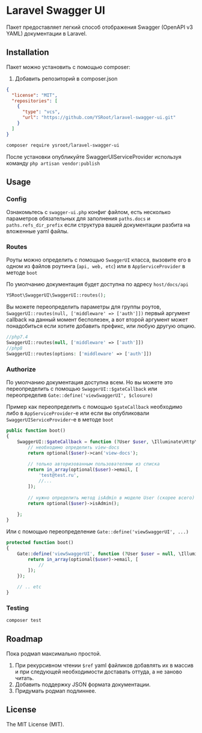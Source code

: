 # Laravel Swagger UI
Пакет предоставляет легкий способ отображения Swagger (OpenAPI v3 YAML) документации в Laravel.

## Installation

Пакет можно установить с помощью composer:

1. Добавить репозиторий в composer.json
```json
{
  "license": "MIT",
  "repositories": [
    {
      "type": "vcs",
      "url": "https://github.com/YSRoot/laravel-swagger-ui.git"
    }
  ]
}
```

```bash
composer require ysroot/laravel-swagger-ui
```

После установки опубликуйте SwaggerUIServiceProvider используя команду `php artisan vendor:publish`

## Usage

### Config
Ознакомьтесь с `swagger-ui.php` конфиг файлом, есть несколько параметров обязательных для заполнения `paths.docs` и `paths.refs_dir_prefix` если структура вашей документации разбита на вложенные yaml файлы.

### Routes
Роуты можно определить с помощью `SwaggerUI` класса, вызовите его в одном из файлов роутинга (`api, web, etc`) или в `AppServiceProvider` в методе `boot`

По умолчанию документация будет доступна по адресу `host/docs/api`

```php
YSRoot\SwaggerUI\SwaggerUI::routes();
```
Вы можете переопределить параметры для группы роутов, `SwaggerUI::routes(null, ['middleware' => ['auth']])` первый аргумент callback на данный момент бесполезен, а вот второй аргумент может понадобиться если хотите добавить префикс, или любую другую опцию.

```php
//php7.4
SwaggerUI::routes(null, ['middleware' => ['auth']])
//php8
SwaggerUI::routes(options: ['middleware' => ['auth']])
```

### Authorize
По умолчанию документация доступна всем. Но вы можете это переопределить с помощью `SwaggerUI::$gateCallback` или переопределив `Gate::define('viewSwaggerUI', $closure)`

Пример как переопределить с помощью `$gateCallback` необходимо либо в `AppServiceProvider`-е или если вы опубликовали `SwaggerUIServiceProvider`-е в методе `boot` 
```php
public function boot()
{
    SwaggerUI::$gateCallback = function (?User $user, \Illuminate\Http\Request $request) {
        // необходимо определить view-docs
        return optional($user)->can('view-docs');
    
        // только авторизованным пользователями из списка
        return in_array(optional($user)->email, [
            'test@test.ru',
            //... 
        ]);
    
        // нужно определить метод isAdmin в моделе User (скорее всего)
        return optional($user)->isAdmin();
    
    };
}
```

 Или с помощью переопределение `Gate::define('viewSwaggerUI', ...)`
```php
protected function boot()
{
    Gate::define('viewSwaggerUI', function (?User $user = null, \Illuminate\Http\Request $request) {
        return in_array(optional($user)->email, [
            //
        ]);
    });

    // .. etc
}
```

### Testing

``` bash
composer test
```

## Roadmap
Пока родмап максимально простой.
1. При рекурсивном чтении `$ref` yaml файликов добавлять их в массив и при следующей необходимости доставать оттуда, а не заново читать.
2. Добавить поддержку JSON формата документации.
3. Придумать родмап подлиннее.

## License

The MIT License (MIT).